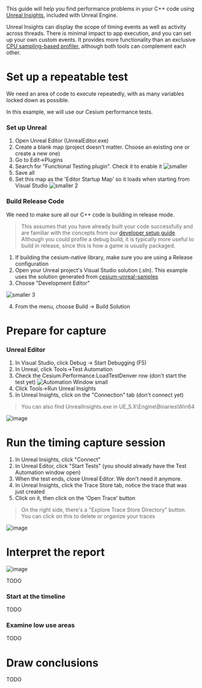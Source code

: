 This guide will help you find performance problems in your C++ code using [Unreal Insights](https://docs.unrealengine.com/5.0/en-US/unreal-insights-in-unreal-engine/), included with Unreal Engine.

Unreal Insights can display the scope of timing events as well as activity across threads. There is minimal impact to app execution, and you can set up your own custom events. It provides more functionality than an exclusive [CPU sampling-based profiler](https://learn.microsoft.com/en-us/visualstudio/profiling/understanding-performance-collection-methods-perf-profiler?view=vs-2022), although both tools can complement each other.

# Set up a repeatable test

We need an area of code to execute repeatedly, with as many variables locked down as possible. 

In this example, we will use our Cesium performance tests.

### Set up Unreal
1) Open Unreal Editor (UnrealEditor.exe)
2) Create a blank map (project doesn't matter. Choose an existing one or create a new one)
3) Go to Edit->Plugins
4) Search for "Functional Testing plugin". Check it to enable it
![smaller](https://github.com/CesiumGS/cesium-unreal/assets/130494071/5a3bc9de-cdaf-4d9d-842d-104719426663)
5) Save all
6) Set this map as the 'Editor Startup Map' so it loads when starting from Visual Studio
![smaller 2](https://github.com/CesiumGS/cesium-unreal/assets/130494071/8ba5c6c2-8c97-4048-afe2-db74770d85cc)


### Build Release Code

We need to make sure all our C++ code is building in release mode.

> This assumes that you have already built your code successfully and are familiar with the concepts from our [developer setup guide](https://github.com/CesiumGS/cesium-unreal/blob/ue5-main/Documentation/developer-setup-windows.md). Although you could profile a debug build, it is typically more useful to build in release, since this is how a game is usually packaged.

1) If building the cesium-native library, make sure you are using a Release configuration
2) Open your Unreal project's Visual Studio solution (.sln). This example uses the solution generated from [cesium-unreal-samples](https://github.com/CesiumGS/cesium-unreal-samples)
3) Choose "Development Editor"

![smaller 3](https://github.com/CesiumGS/cesium-unreal/assets/130494071/0e70065f-c717-466b-a92b-cab1dcfdd29b)

4) From the menu, choose Build -> Build Solution

# Prepare for capture

### Unreal Editor
1) In Visual Studio, click Debug -> Start Debugging (F5)
2) In Unreal, click Tools->Test Automation
3) Check the Cesium.Performance.LoadTestDenver row (don't start the test yet)
![Automation Window small](https://github.com/CesiumGS/cesium-unreal/assets/130494071/d27e7d67-3658-4cb2-ab10-777498cba0da)
4) Click Tools->Run Unreal Insights
5) In Unreal Insights, click on the "Connection" tab (don't connect yet)

> You can also find UnrealInsights.exe in UE_5.X\Engine\Binaries\Win64

![image](https://github.com/CesiumGS/cesium-unreal/assets/130494071/eadd4013-ca10-4b61-bb7d-0ab233440a39)

# Run the timing capture session
1) In Unreal Insights, click "Connect"
2) In Unreal Editor, click "Start Tests" (you should already have the Test Automation window open)
3) When the test ends, close Unreal Editor. We don't need it anymore.
4) In Unreal Insights, click the Trace Store tab, notice the trace that was just created
5) Click on it, then click on the 'Open Trace' button

> On the right side, there's a "Explore Trace Store Directory" button. You can click on this to delete or organize your traces

![image](https://github.com/CesiumGS/cesium-unreal/assets/130494071/f1e34fbc-35cd-4bc3-b935-5e322f5d9ba6)

# Interpret the report

![image](https://github.com/CesiumGS/cesium-unreal/assets/130494071/9cab7cf1-ab6d-4b58-a362-fc21ccff0334)

TODO

### Start at the timeline

TODO

### Examine low use areas

TODO

# Draw conclusions

TODO
